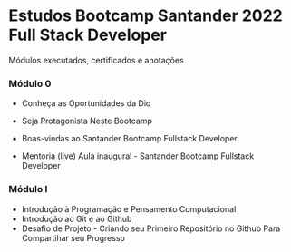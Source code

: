 # Estudos Bootcamp Santander 2022 Full Stack Developer
Módulos executados, certificados e anotações 

### Módulo 0

- Conheça as Oportunidades da Dio

- Seja Protagonista Neste Bootcamp

- Boas-vindas ao Santander Bootcamp Fullstack Developer

- Mentoria (live)  Aula inaugural - Santander Bootcamp Fullstack Developer

  

### Módulo I

- Introdução à Programação e Pensamento Computacional
- Introdução ao Git e ao Github
- Desafio de Projeto - Criando seu Primeiro Repositório no Github Para Compartihar seu Progresso

